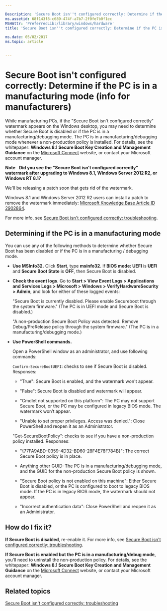 ```yaml
---

Description: 'Secure Boot isn''t configured correctly: Determine if the PC is in a manufacturing mode (info for manufacturers)'
ms.assetid: 68f143f8-c689-474f-a7b7-2f0fe7b0f1ec
MSHAttr: 'PreferredLib:/library/windows/hardware'
title: 'Secure Boot isn''t configured correctly: Determine if the PC is in a manufacturing mode (info for manufacturers)'

ms.date: 05/02/2017
ms.topic: article


---
```


# Secure Boot isn't configured correctly: Determine if the PC is in a manufacturing mode (info for manufacturers)


While manufacturing PCs, if the "Secure Boot isn't configured correctly" watermark appears on the Windows desktop, you may need to determine whether Secure Boot is disabled or if the PC is in a manufacturing/debugging mode. The PC is in a manufacturing/debugging mode whenever a non-production policy is installed. For details, see the whitepaper: **Windows 8.1 Secure Boot Key Creation and Management Guidance** on the [Microsoft Connect](http://go.microsoft.com/fwlink/p/?linkid=92770) website, or contact your Microsoft account manager.

**Note**  
**Did you see the "Secure Boot isn't configured correctly" watermark after upgrading to Windows 8.1, Windows Server 2012 R2, or Windows RT 8.1?**

We'll be releasing a patch soon that gets rid of the watermark.

Windows 8.1 and Windows Server 2012 R2 users can install a patch to remove the watermark immediately: [Microsoft Knowledge Base Article ID 2902864](http://go.microsoft.com/fwlink/p/?linkid=329932).

For more info, see [Secure Boot isn't configured correctly: troubleshooting](secure-boot-isnt-configured-correctly-troubleshooting.md).

 

## <span id="Determining_if_the_PC_is_in_a_manufacturing_mode"></span><span id="determining_if_the_pc_is_in_a_manufacturing_mode"></span><span id="DETERMINING_IF_THE_PC_IS_IN_A_MANUFACTURING_MODE"></span>Determining if the PC is in a manufacturing mode


You can use any of the following methods to determine whether Secure Boot has been disabled or if the PC is in a manufacturing / debugging mode.

-   **Use MSInfo32.** Click **Start**, type **msinfo32**. If **BIOS mode: UEFI** is **UEFI** and **Secure Boot State** is **OFF**, then Secure Boot is disabled.

-   **Check the event logs**. Go to **Start &gt; View Event Logs &gt; Applications and Services Logs &gt; Microsoft &gt; Windows &gt; VerifyHardwareSecurity &gt; Admin**, and look for either of these logged events:

    "Secure Boot is currently disabled. Please enable Secureboot through the system firmware." (The PC is in UEFI mode and Secure Boot is disabled.)

    "A non-production Secure Boot Policy was detected. Remove Debug/PreRelease policy through the system firmware." (The PC is in a manufacturing/debugging mode.)

-   **Use PowerShell commands.**

    Open a PowerShell window as an administrator, and use following commands:

    `Confirm-SecureBootUEFI`: checks to see if Secure Boot is disabled. Responses:

    -   "True": Secure Boot is enabled, and the watermark won't appear.

    -   "False": Secure Boot is disabled and watermark will appear.

    -   "Cmdlet not supported on this platform": The PC may not support Secure Boot, or the PC may be configured in legacy BIOS mode. The watermark won’t appear.

    -   "Unable to set proper privileges. Access was denied.": Close PowerShell and reopen it as an Administrator.

    "Get-SecureBootPolicy": checks to see if you have a non-production policy installed. Responses:

    -   "{77FA9ABD-0359-4D32-BD60-28F4E78F784B}": The correct Secure Boot policy is in place.

    -   Anything other GUID: The PC is in a manufacturing/debugging mode, and the GUID for the non-production Secure Boot policy is shown.

    -   "Secure Boot policy is not enabled on this machine": Either Secure Boot is disabled, or the PC is configured to boot to legacy BIOS mode. If the PC is in legacy BIOS mode, the watermark should not appear.

    -   "Incorrect authentication data": Close PowerShell and reopen it as an Administrator.

## <span id="How_do_I_fix_it_"></span><span id="how_do_i_fix_it_"></span><span id="HOW_DO_I_FIX_IT_"></span>How do I fix it?


**If Secure Boot is disabled**, re-enable it. For more info, see [Secure Boot isn't configured correctly: troubleshooting](secure-boot-isnt-configured-correctly-troubleshooting.md).

**If Secure Boot is enabled but the PC is in a manufacturing/debug mode**, you'll need to uninstall the non-production policy. For details, see the whitepaper: **Windows 8.1 Secure Boot Key Creation and Management Guidance** on the [Microsoft Connect](http://go.microsoft.com/fwlink/p/?linkid=92770) website, or contact your Microsoft account manager.

## <span id="related_topics"></span>Related topics


[Secure Boot isn't configured correctly: troubleshooting](secure-boot-isnt-configured-correctly-troubleshooting.md)

 

 






